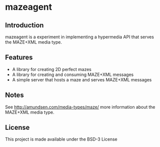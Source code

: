 # mazeagent

## Introduction
mazeagent is a experiment in implementing a hypermedia API that serves the MAZE+XML media type. 

## Features
* A library for creating 2D perfect mazes
* A library for creating and consuming MAZE+XML messages
* A simple server that hosts a maze and serves MAZE+XML messages

## Notes
See http://amundsen.com/media-types/maze/ more information about the MAZE+XML media type.

## License
This project is made available under the BSD-3 License
